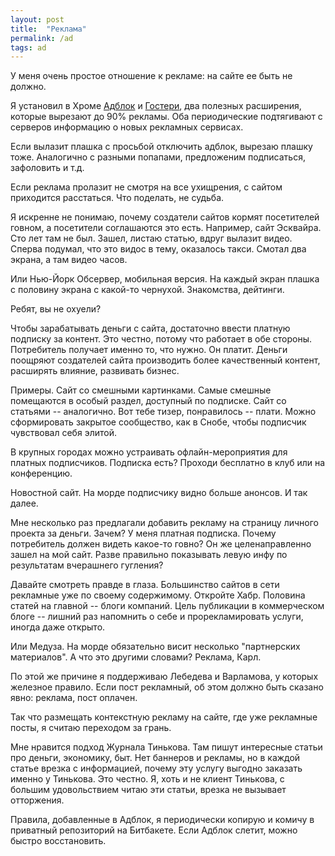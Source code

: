 ```yaml
---
layout: post
title:  "Реклама"
permalink: /ad
tags: ad
---
```


У меня очень простое отношение к рекламе: на сайте ее быть не должно.

Я установил в Хроме [Адблок](https://getadblock.com/) и
[Гостери](https://www.ghostery.com/), два полезных расширения, которые вырезают
до 90% рекламы. Оба периодические подтягивают с серверов информацию о новых
рекламных сервисах.

Если вылазит плашка с просьбой отключить адблок, вырезаю плашку тоже. Аналогично
с разными попапами, предложеним подписаться, зафоловить и т.д.

Если реклама пролазит не смотря на все ухищрения, с сайтом приходится
расстаться. Что поделать, не судьба.

Я искренне не понимаю, почему создатели сайтов кормят посетителей говном, а
посетители соглашаются это есть. Например, сайт Эсквайра. Сто лет там не
был. Зашел, листаю статью, вдруг вылазит видео. Сперва подумал, что это видос в
тему, оказалось такси. Смотал два экрана, а там видео часов.

Или Нью-Йорк Обсервер, мобильная версия. На каждый экран плашка с половину
экрана с какой-то чернухой. Знакомства, дейтинги.

Ребят, вы не охуели?

Чтобы зарабатывать деньги с сайта, достаточно ввести платную подписку за
контент. Это честно, потому что работает в обе стороны. Потребитель получает
именно то, что нужно. Он платит. Деньги поощряют создателей сайта производить
более качественный контент, расширять влияние, развивать бизнес.

Примеры. Сайт со смешными картинками. Самые смешные помещаются в особый раздел,
доступный по подписке. Сайт со статьями -- аналогично. Вот тебе тизер,
понравилось -- плати. Можно сформировать закрытое сообщество, как в Снобе, чтобы
подписчик чувствовал себя элитой.

В крупных городах можно устраивать офлайн-мероприятия для платных
подписчиков. Подписка есть? Проходи бесплатно в клуб или на конференцию.

Новостной сайт. На морде подписчику видно больше анонсов. И так далее.

Мне несколько раз предлагали добавить рекламу на страницу личного проекта за
деньги. Зачем? У меня платная подписка. Почему потребитель должен видеть
какое-то говно? Он же целенаправленно зашел на мой сайт. Разве правильно
показывать левую инфу по результатам вчерашнего гугления?

Давайте смотреть правде в глаза. Большинство сайтов в сети рекламные уже по
своему содержимому. Откройте Хабр. Половина статей на главной -- блоги
компаний. Цель публикации в коммерческом блоге -- лишний раз напомнить о себе и
прорекламировать услуги, иногда даже открыто.

Или Медуза. На морде обязательно висит несколько "партнерских материалов". А что
это другими словами? Реклама, Карл.

По этой же причине я поддерживаю Лебедева и Варламова, у которых железное
правило. Если пост рекламный, об этом должно быть сказано явно: реклама, пост
оплачен.

Так что размещать контекстную рекламу на сайте, где уже рекламные посты, я
считаю переходом за грань.

Мне нравится подход Журнала Тинькова. Там пишут интересные статьи про деньги,
экономику, быт. Нет баннеров и рекламы, но в каждой статье врезка с информацией,
почему эту услугу выгодно заказать именно у Тинькова. Это честно. Я, хоть и не
клиент Тинькова, с большим удовольствием читаю эти статьи, врезка не вызывает
отторжения.

Правила, добавленные в Адблок, я периодически копирую и комичу в приватный
репозиторий на Битбакете. Если Адблок слетит, можно быстро восстановить.
